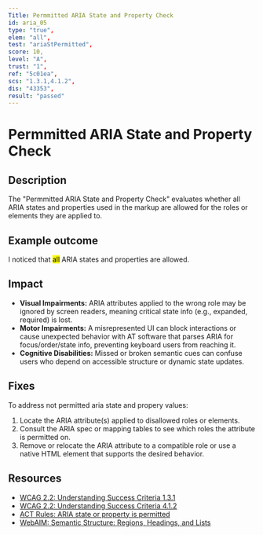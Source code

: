 ```yaml
---
Title: Permmitted ARIA State and Property Check
id: aria_05
type: "true",
elem: "all",
test: "ariaStPermitted",
score: 10,
level: "A",
trust: "1",
ref: "5c01ea",
scs: "1.3.1,4.1.2",
dis: "43353",
result: "passed"
---
```


# Permmitted ARIA State and Property Check

## Description

The "Permmitted ARIA State and Property Check" evaluates whether all ARIA states and properties used in the markup are allowed for the roles or elements they are applied to.

## Example outcome

I noticed that <mark>all</mark> ARIA states and properties are allowed.

## Impact

- **Visual Impairments:** ARIA attributes applied to the wrong role may be ignored by screen readers, meaning critical state info (e.g., expanded, required) is lost.
- **Motor Impairments:** A misrepresented UI can block interactions or cause unexpected behavior with AT software that parses ARIA for focus/order/state info, preventing keyboard users from reaching it.
- **Cognitive Disabilities:** Missed or broken semantic cues can confuse users who depend on accessible structure or dynamic state updates.

## Fixes

To address not permitted aria state and propery values:

1. Locate the ARIA attribute(s) applied to disallowed roles or elements.
2. Consult the ARIA spec or mapping tables to see which roles the attribute is permitted on.
3. Remove or relocate the ARIA attribute to a compatible role or use a native HTML element that supports the desired behavior.

## Resources

- [WCAG 2.2: Understanding Success Criteria 1.3.1](https://www.w3.org/WAI/WCAG22/Understanding/info-and-relationships.html)
- [WCAG 2.2: Understanding Success Criteria 4.1.2](https://www.w3.org/WAI/WCAG22/Understanding/name-role-value.html)
- [ACT Rules: ARIA state or property is permitted](https://www.w3.org/WAI/standards-guidelines/act/rules/5c01ea/proposed/)
- [WebAIM: Semantic Structure: Regions, Headings, and Lists](https://webaim.org/techniques/semanticstructure/)
